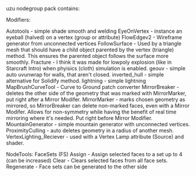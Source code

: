 uzu nodegroup pack contains:

Modifiers:

  Autotools - simple shade smooth and welding
  EyeOnVertex - instance an eyeball (halved) on a vertex (group or attribute)
  FlowEdgev2 - Wireframe generator from unconnected vertices
  FollowSurface - Used by a triangle mesh that should have a child object parented by the vertex (triangle) method. This ensures the parented object follows the surface more smoothly.
  Fracture - I think it was made for lowpoly explosion (like in Starcraft Intro) when phyisics (cloth) simulation is enabled.
  geouv - simple auto uvunwrap for walls, that aren't closed.
  inverted_hull - simple alternative for Solidify method.
  lightning - simple lightning
  MapBrushCurveTool - Curve to Ground patch converter
  MirrorBreaker - deletes the other side of the geometry that was marked with MirrorMarker, put right after a Mirror Modifer.
  MirrorMarker - marks chosen geometry as mirrored, so MirrorBreaker can delete non-marked faces, even with a Mirror Modifer. Allows for non-symmetry while having the benefit of real time mirroring where it's needed. Put right before Mirror Modifier.
  MountainGenerator - simple mountain generator with unconnected vertices.
  ProximityCulling - auto deletes geometry in a radius of another mesh. 
  VertexLighting_Reciever - used with a Vertex Lamp attribute (Source) and shader.

NodeTools:
  FaceSets (FS)
    Assign - Assign selected faces to a set up to 4 (can be increased)
    Clear - Clears selected faces from all face sets.
    Regenerate - Face sets can be generated to the other side
